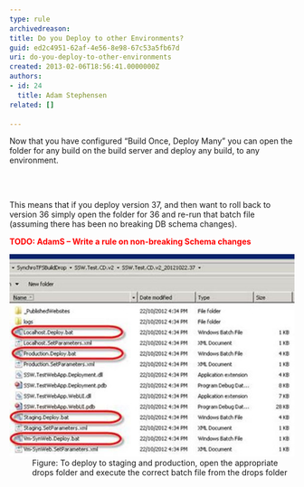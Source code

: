 ```yaml
---
type: rule
archivedreason: 
title: Do you Deploy to other Environments?
guid: ed2c4951-62af-4e56-8e98-67c53a5fb67d
uri: do-you-deploy-to-other-environments
created: 2013-02-06T18:56:41.0000000Z
authors:
- id: 24
  title: Adam Stephensen
related: []

---
```



<p>Now that you have configured “Build Once, Deploy Many” you can open the folder for any build on the build server and deploy any build, to any environment.</p>
<br><excerpt class='endintro'></excerpt><br>
<p>This means that if you deploy version 37, and then want to roll back to version 36 simply open the folder for 36 and re-run that batch file (assuming there has been no breaking DB schema changes).</p><p style="color:red;font-weight:bold;">TODO: AdamS – Write a rule on non-breaking Schema changes</p><dl class="image"><dt><img src="deploy-other-environments.jpg" alt="" /></dt><dd>Figure: To deploy to staging and production, open the appropriate drops folder and execute the correct batch file from the drops folder</dd></dl>



